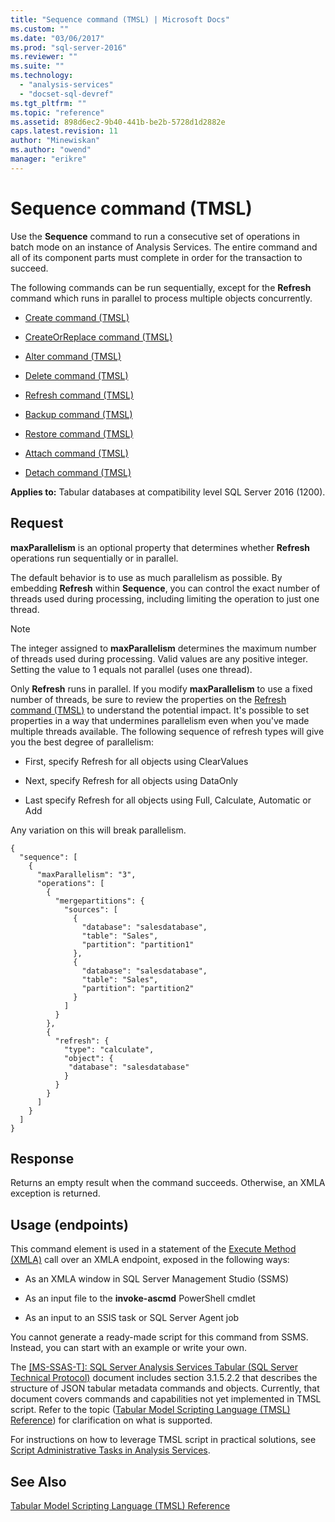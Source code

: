 ```yaml
---
title: "Sequence command (TMSL) | Microsoft Docs"
ms.custom: ""
ms.date: "03/06/2017"
ms.prod: "sql-server-2016"
ms.reviewer: ""
ms.suite: ""
ms.technology: 
  - "analysis-services"
  - "docset-sql-devref"
ms.tgt_pltfrm: ""
ms.topic: "reference"
ms.assetid: 898d6ec2-9b40-441b-be2b-5728d1d2882e
caps.latest.revision: 11
author: "Minewiskan"
ms.author: "owend"
manager: "erikre"
---
```

# Sequence command (TMSL)
  Use the **Sequence** command to run a consecutive set of operations in batch mode on an instance of Analysis Services.  The entire command and all of its component parts must complete in order for the transaction to succeed.  
  
 The following commands can be run sequentially, except for the **Refresh** command which runs in parallel to process multiple objects concurrently.  
  
-   [Create command &#40;TMSL&#41;](../../analysis-services/tabular-models-scripting-language-commands/create-command-tmsl.md)  
  
-   [CreateOrReplace command &#40;TMSL&#41;](../../analysis-services/tabular-models-scripting-language-commands/createorreplace-command-tmsl.md)  
  
-   [Alter command &#40;TMSL&#41;](../../analysis-services/tabular-models-scripting-language-commands/alter-command-tmsl.md)  
  
-   [Delete command &#40;TMSL&#41;](../../analysis-services/tabular-models-scripting-language-commands/delete-command-tmsl.md)  
  
-   [Refresh command &#40;TMSL&#41;](../../analysis-services/tabular-models-scripting-language-commands/refresh-command-tmsl.md)  
  
-   [Backup command &#40;TMSL&#41;](../../analysis-services/tabular-models-scripting-language-commands/backup-command-tmsl.md)  
  
-   [Restore command &#40;TMSL&#41;](../../analysis-services/tabular-models-scripting-language-commands/restore-command-tmsl.md)  
  
-   [Attach command &#40;TMSL&#41;](../../analysis-services/tabular-models-scripting-language-commands/attach-command-tmsl.md)  
  
-   [Detach command &#40;TMSL&#41;](../../analysis-services/tabular-models-scripting-language-commands/detach-command-tmsl.md)  
  
 **Applies to:** Tabular databases at compatibility level SQL Server 2016 (1200).  
  
## Request  
 **maxParallelism** is an optional property that determines whether **Refresh** operations run sequentially or in parallel.  
  
 The default behavior is to use as much parallelism as possible. By embedding **Refresh** within **Sequence**, you can control the exact number of threads used during processing, including limiting the operation to just one thread.  
  
> [!NOTE]  
>  The integer assigned to **maxParallelism** determines the maximum number of threads used during processing. Valid values are any positive integer. Setting the value to 1 equals not parallel (uses one thread).  
  
 Only **Refresh** runs in parallel. If you modify **maxParallelism** to use a fixed number of threads, be sure to review the properties on the [Refresh command &#40;TMSL&#41;](../../analysis-services/tabular-models-scripting-language-commands/refresh-command-tmsl.md) to understand the potential impact. It's possible to set properties in a way that undermines parallelism even when you've made multiple threads available. The following sequence of refresh types will give you the best degree of parallelism:  
  
-   First, specify Refresh for all objects using ClearValues  
  
-   Next, specify Refresh for all objects using DataOnly  
  
-   Last specify Refresh for all objects using Full, Calculate, Automatic or Add  
  
 Any variation on this will break parallelism.  
  
```  
{   
  "sequence": [   
    {   
      "maxParallelism": "3",   
      "operations": [   
        {   
          "mergepartitions": {   
            "sources": [   
              {   
                "database": "salesdatabase",   
                "table": "Sales",   
                "partition": "partition1"   
              },   
              {   
                "database": "salesdatabase",   
                "table": "Sales",   
                "partition": "partition2"   
              }   
            ]   
          }   
        },   
        {   
          "refresh": {   
            "type": "calculate",   
            "object": {   
             "database": "salesdatabase"   
            }   
          }   
        }   
      ]   
    }   
  ]   
}   
```  
  
## Response  
 Returns an empty result when the command succeeds. Otherwise, an XMLA exception is returned.  
  
## Usage (endpoints)  
 This command element is used in  a statement of the [Execute Method &#40;XMLA&#41;](../../analysis-services/xmla/xml-elements-methods-execute.md) call over an XMLA endpoint, exposed in the following ways:  
  
-   As an XMLA window in SQL Server Management Studio (SSMS)  
  
-   As an input file to the **invoke-ascmd** PowerShell cmdlet  
  
-   As an input to an SSIS task or SQL Server Agent job  
  
 You cannot generate a ready-made script  for this command from SSMS. Instead, you can start with an example or write your own.  
  
 The [\[MS-SSAS-T\]: SQL Server Analysis Services Tabular (SQL Server Technical Protocol)](http://go.microsoft.com/fwlink/p/?LinkId=784855) document includes section 3.1.5.2.2 that describes the structure of JSON tabular metadata commands and objects. Currently, that document covers commands and capabilities not yet implemented in TMSL script. Refer to the topic ([Tabular Model Scripting Language &#40;TMSL&#41; Reference](../../analysis-services/tabular-model-scripting-language-tmsl-reference.md)) for clarification on what is supported.  
  
 For instructions on how to leverage TMSL script in practical solutions, see [Script Administrative Tasks in Analysis Services](../../analysis-services/instances/script-administrative-tasks-in-analysis-services.md).  
  
## See Also  
 [Tabular Model Scripting Language &#40;TMSL&#41; Reference](../../analysis-services/tabular-model-scripting-language-tmsl-reference.md)  
  
  